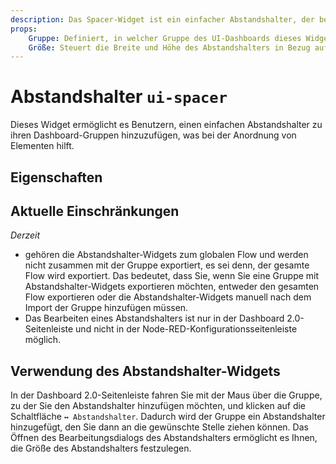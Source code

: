 ```yaml
---
description: Das Spacer-Widget ist ein einfacher Abstandshalter, der bei der Anordnung von Elementen hilft.
props:
    Gruppe: Definiert, in welcher Gruppe des UI-Dashboards dieses Widget gerendert wird.
    Größe: Steuert die Breite und Höhe des Abstandshalters in Bezug auf die übergeordnete Gruppe. Der Maximalwert ist die Breite der Gruppe.
---
```


<script setup>
    import AddedIn from '../../../components/AddedIn.vue';
    import TryDemo from "./../../../components/TryDemo.vue";
</script>

<TryDemo href="spacer" title="Demo Ausprobieren">

# Abstandshalter `ui-spacer` <AddedIn version="1.9.0" />

</TryDemo>

Dieses Widget ermöglicht es Benutzern, einen einfachen Abstandshalter zu ihren Dashboard-Gruppen hinzuzufügen, was bei der Anordnung von Elementen hilft.

## Eigenschaften

<PropsTable/>

## Aktuelle Einschränkungen

_Derzeit_
* gehören die Abstandshalter-Widgets zum globalen Flow und werden nicht zusammen mit der Gruppe exportiert, es sei denn, der gesamte Flow wird exportiert. Das bedeutet, dass Sie, wenn Sie eine Gruppe mit Abstandshalter-Widgets exportieren möchten, entweder den gesamten Flow exportieren oder die Abstandshalter-Widgets manuell nach dem Import der Gruppe hinzufügen müssen.
* Das Bearbeiten eines Abstandshalters ist nur in der Dashboard 2.0-Seitenleiste und nicht in der Node-RED-Konfigurationsseitenleiste möglich.

## Verwendung des Abstandshalter-Widgets

In der Dashboard 2.0-Seitenleiste fahren Sie mit der Maus über die Gruppe, zu der Sie den Abstandshalter hinzufügen möchten, und klicken auf die Schaltfläche `↔ Abstandshalter`. Dadurch wird der Gruppe ein Abstandshalter hinzugefügt, den Sie dann an die gewünschte Stelle ziehen können. Das Öffnen des Bearbeitungsdialogs des Abstandshalters ermöglicht es Ihnen, die Größe des Abstandshalters festzulegen.